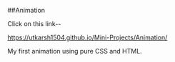 ##Animation

Click on this link--

https://utkarsh1504.github.io/Mini-Projects/Animation/


My first animation using pure CSS and HTML.
